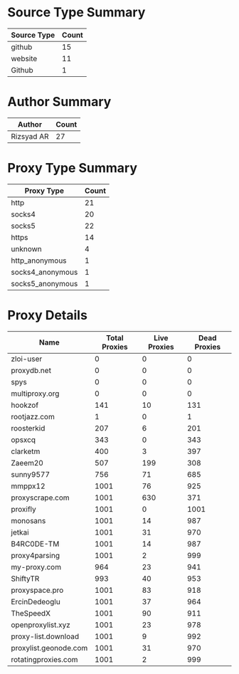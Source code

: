 # Source Type Summary

| Source Type | Count |
|-------------|-------|
| github | 15 |
| website | 11 |
| Github | 1 |


# Author Summary

| Author | Count |
|--------|-------|
| Rizsyad AR | 27 |


# Proxy Type Summary

| Proxy Type | Count |
|------------|-------|
| http | 21 |
| socks4 | 20 |
| socks5 | 22 |
| https | 14 |
| unknown | 4 |
| http_anonymous | 1 |
| socks4_anonymous | 1 |
| socks5_anonymous | 1 |


# Proxy Details

| Name | Total Proxies | Live Proxies | Dead Proxies |
|------|---------------|--------------|---------------|
| zloi-user | 0 | 0 | 0 |
| proxydb.net | 0 | 0 | 0 |
| spys | 0 | 0 | 0 |
| multiproxy.org | 0 | 0 | 0 |
| hookzof | 141 | 10 | 131 |
| rootjazz.com | 1 | 0 | 1 |
| roosterkid | 207 | 6 | 201 |
| opsxcq | 343 | 0 | 343 |
| clarketm | 400 | 3 | 397 |
| Zaeem20 | 507 | 199 | 308 |
| sunny9577 | 756 | 71 | 685 |
| mmppx12 | 1001 | 76 | 925 |
| proxyscrape.com | 1001 | 630 | 371 |
| proxifly | 1001 | 0 | 1001 |
| monosans | 1001 | 14 | 987 |
| jetkai | 1001 | 31 | 970 |
| B4RC0DE-TM | 1001 | 14 | 987 |
| proxy4parsing | 1001 | 2 | 999 |
| my-proxy.com | 964 | 23 | 941 |
| ShiftyTR | 993 | 40 | 953 |
| proxyspace.pro | 1001 | 83 | 918 |
| ErcinDedeoglu | 1001 | 37 | 964 |
| TheSpeedX | 1001 | 90 | 911 |
| openproxylist.xyz | 1001 | 23 | 978 |
| proxy-list.download | 1001 | 9 | 992 |
| proxylist.geonode.com | 1001 | 31 | 970 |
| rotatingproxies.com | 1001 | 2 | 999 |
